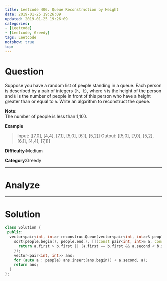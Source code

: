 ```yaml
---
title: Leetcode 406. Queue Reconstruction by Height
date: 2019-01-25 19:26:09
updated: 2019-01-25 19:26:09
categories: 
- [Leetcode]
- [Leetcode, Greedy]
tags: Leetcode
notshow: true
top:
---
```


# Question

Suppose you have a random list of people standing in a queue. Each person is described by a pair of integers  `(h, k)`, where  `h`  is the height of the person and  `k`  is the number of people in front of this person who have a height greater than or equal to  `h`. Write an algorithm to reconstruct the queue.

**Note:**  
The number of people is less than 1,100.

**Example**

> Input:
> [[7,0], [4,4], [7,1], [5,0], [6,1], [5,2]]
> Output:
> [[5,0], [7,0], [5,2], [6,1], [4,4], [7,1]]

**Difficulty**:Medium

**Category**:Greedy

<!-- more -->

------------

# Analyze

------------

# Solution

```cpp
class Solution {
 public:
  vector<pair<int, int>> reconstructQueue(vector<pair<int, int>>& people) {
    sort(people.begin(), people.end(), [](const pair<int, int>& a, const pair<int, int>& b) {
      return a.first > b.first || (a.first == b.first && a.second < b.second);
    });
    vector<pair<int, int>> ans;
    for (auto a : people) ans.insert(ans.begin() + a.second, a);
    return ans;
  }
};
```


